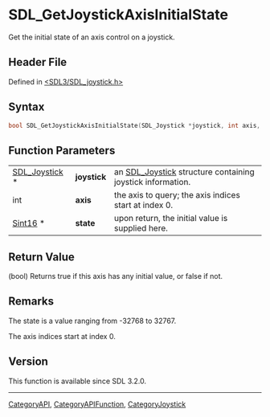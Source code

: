 # SDL_GetJoystickAxisInitialState

Get the initial state of an axis control on a joystick.

## Header File

Defined in [<SDL3/SDL_joystick.h>](https://github.com/libsdl-org/SDL/blob/main/include/SDL3/SDL_joystick.h)

## Syntax

```c
bool SDL_GetJoystickAxisInitialState(SDL_Joystick *joystick, int axis, Sint16 *state);
```

## Function Parameters

|                                |              |                                                                            |
| ------------------------------ | ------------ | -------------------------------------------------------------------------- |
| [SDL_Joystick](SDL_Joystick) * | **joystick** | an [SDL_Joystick](SDL_Joystick) structure containing joystick information. |
| int                            | **axis**     | the axis to query; the axis indices start at index 0.                      |
| [Sint16](Sint16) *             | **state**    | upon return, the initial value is supplied here.                           |

## Return Value

(bool) Returns true if this axis has any initial value, or false if not.

## Remarks

The state is a value ranging from -32768 to 32767.

The axis indices start at index 0.

## Version

This function is available since SDL 3.2.0.

----
[CategoryAPI](CategoryAPI), [CategoryAPIFunction](CategoryAPIFunction), [CategoryJoystick](CategoryJoystick)


